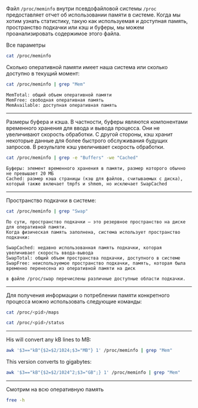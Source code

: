 Файл `/proc/meminfo` внутри псевдофайловой системы `/proc` предоставляет отчет об использовании памяти в системе. 
Когда мы хотим узнать статистику, такую как используемая и доступная память, 
пространство подкачки или кэш и буферы, мы можем проанализировать содержимое этого файла. 

Все параметры 
```bash
cat /proc/meminfo
```

Cколько оперативной памяти имеет наша система или сколько доступно в текущий момент:
```bash
cat /proc/meminfo | grep "Mem"
```
    MemTotal: общий объем оперативной памяти
    MemFree: свободная оперативная память
    MemAvailable: доступная оперативная память

---
Размеры буфера и кэша. 
В частности, буферы являются компонентами временного хранения для ввода и вывода процесса.
Они не увеличивают скорость обработки. 
С другой стороны, кэш хранит некоторые данные для более быстрого обслуживания будущих запросов. 
В результате кэш увеличивает скорость обработки.
```bash
cat /proc/meminfo | grep -e "Buffers" -we "Cached" 
```
    Буферы: элемент временного хранения в памяти, размер которого обычно не превышает 20 МБ
    Cached: размер кэша страницы (кэш для файлов, считываемых с диска), 
    который также включает tmpfs и shmem, но исключает SwapCached

---
Пространство подкачки в системе:
```bash
cat /proc/meminfo | grep "Swap" 
```
    По сути, пространство подкачки — это резервное пространство на диске для оперативной памяти. 
    Когда физическая память заполнена, система использует пространство подкачки:

    SwapCached: недавно использованная память подкачки, которая увеличивает скорость ввода-вывода
    SwapTotal: общий объем пространства подкачки, доступного в системе
    SwapFree: неиспользуемое пространство подкачки, память, которая была временно перенесена из оперативной памяти на диск

    в файле /proc/swap перечислены различные доступные области подкачки.

---
Для получения информации о потреблении памяти конкретного процесса можно использовать следующие команды:
```bash
cat /proc/<pid>/maps
```
```bash
cat /proc/<pid>/status
```

---
His will convert any kB lines to MB:
```bash
awk '$3=="kB"{$2=$2/1024;$3="MB"} 1' /proc/meminfo | grep "Mem"
```

This version converts to gigabytes:
```bash
awk '$3=="kB"{$2=$2/1024^2;$3="GB";} 1' /proc/meminfo | grep "Mem"
```

---
Смотрим на всю оперативную память
```bash
free -h
```

